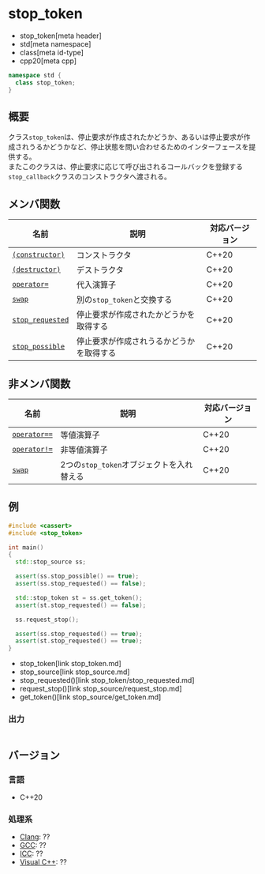 # stop_token
* stop_token[meta header]
* std[meta namespace]
* class[meta id-type]
* cpp20[meta cpp]

```cpp
namespace std {
  class stop_token;
}
```

## 概要
クラス`stop_token`は、停止要求が作成されたかどうか、あるいは停止要求が作成されうるかどうかなど、停止状態を問い合わせるためのインターフェースを提供する。  
またこのクラスは、停止要求に応じて呼び出されるコールバックを登録する`stop_callback`クラスのコンストラクタへ渡される。

## メンバ関数

| 名前 | 説明 | 対応バージョン |
|-------------------------------------------------|--------------------------------------------------------------------|-------|
| [`(constructor)`](stop_token/op_constructor.md) | コンストラクタ | C++20 |
| [`(destructor)`](stop_token/op_destructor.md)   | デストラクタ | C++20 |
| [`operator=`](stop_token/op_assign.md)          | 代入演算子 | C++20 |
| [`swap`](stop_token/swap.md)                    | 別の`stop_token`と交換する | C++20 |
| [`stop_requested`](stop_token/stop_requested.md)| 停止要求が作成されたかどうかを取得する | C++20 |
| [`stop_possible`](stop_token/stop_possible.md)  | 停止要求が作成されうるかどうかを取得する | C++20 |

## 非メンバ関数
| 名前 | 説明 | 対応バージョン |
|------------------------------------------------|---------------------------------------|-------|
| [`operator==`](stop_token/op_equal.md)         | 等値演算子 | C++20 |
| [`operator!=`](stop_token/op_not_equal.md)     | 非等値演算子 | C++20 |
| [`swap`](stop_token/swap_free.md)              | 2つの`stop_token`オブジェクトを入れ替える | C++20 |


## 例
```cpp example
#include <cassert>
#include <stop_token>

int main()
{
  std::stop_source ss;

  assert(ss.stop_possible() == true);
  assert(ss.stop_requested() == false);

  std::stop_token st = ss.get_token();
  assert(st.stop_requested() == false);

  ss.request_stop();

  assert(ss.stop_requested() == true);
  assert(st.stop_requested() == true);
}
```
* stop_token[link stop_token.md]
* stop_source[link stop_source.md]
* stop_requested()[link stop_token/stop_requested.md]
* request_stop()[link stop_source/request_stop.md]
* get_token()[link stop_source/get_token.md]

### 出力
```
```


## バージョン
### 言語
- C++20


### 処理系
- [Clang](/implementation.md#clang): ??
- [GCC](/implementation.md#gcc): ??
- [ICC](/implementation.md#icc): ??
- [Visual C++](/implementation.md#visual_cpp): ??

